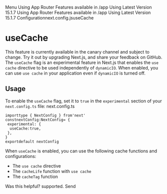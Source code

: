 Menu
Using App Router
Features available in /app
Using Latest Version
15.1.7
Using App Router
Features available in /app
Using Latest Version
15.1.7
Configurationnext.config.jsuseCache
# useCache
This feature is currently available in the canary channel and subject to change. Try it out by upgrading Next.js, and share your feedback on GitHub.
The `useCache` flag is an experimental feature in Next.js that enables the `use cache` directive to be used independently of `dynamicIO`. When enabled, you can use `use cache` in your application even if `dynamicIO` is turned off.
## Usage
To enable the `useCache` flag, set it to `true` in the `experimental` section of your `next.config.ts` file:
next.config.ts
```
importtype { NextConfig } from'next'
constnextConfig:NextConfig= {
 experimental: {
  useCache:true,
 },
}
exportdefault nextConfig
```

When `useCache` is enabled, you can use the following cache functions and configurations:
  * The `use cache` directive
  * The `cacheLife` function with `use cache`
  * The `cacheTag` function


Was this helpful?
supported.
Send
